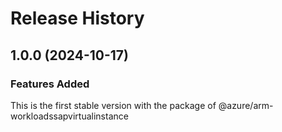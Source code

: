# Release History
    
## 1.0.0 (2024-10-17)

### Features Added

This is the first stable version with the package of @azure/arm-workloadssapvirtualinstance
